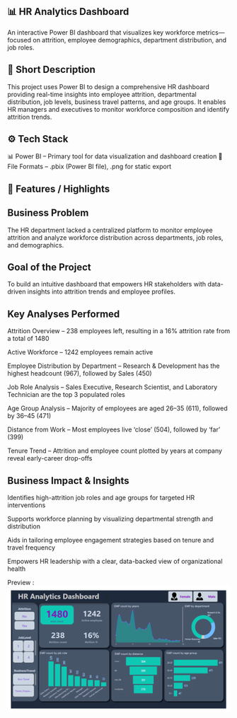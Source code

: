 ## 📊 HR Analytics Dashboard
An interactive Power BI dashboard that visualizes key workforce metrics—focused on attrition, employee demographics, department distribution, and job roles.

## 📝 Short Description
This project uses Power BI to design a comprehensive HR dashboard providing real-time insights into employee attrition, departmental distribution, job levels, business travel patterns, and age groups. It enables HR managers and executives to monitor workforce composition and identify attrition trends.

## ⚙️ Tech Stack
📊 Power BI – Primary tool for data visualization and dashboard creation
📁 File Formats – .pbix (Power BI file), .png for static export

## 🌟 Features / Highlights

## Business Problem
The HR department lacked a centralized platform to monitor employee attrition and analyze workforce distribution across departments, job roles, and demographics.

## Goal of the Project
To build an intuitive dashboard that empowers HR stakeholders with data-driven insights into attrition trends and employee profiles.

## Key Analyses Performed

Attrition Overview – 238 employees left, resulting in a 16% attrition rate from a total of 1480

Active Workforce – 1242 employees remain active

Employee Distribution by Department – Research & Development has the highest headcount (967), followed by Sales (450)

Job Role Analysis – Sales Executive, Research Scientist, and Laboratory Technician are the top 3 populated roles

Age Group Analysis – Majority of employees are aged 26–35 (611), followed by 36–45 (471)

Distance from Work – Most employees live ‘close’ (504), followed by ‘far’ (399)

Tenure Trend – Attrition and employee count plotted by years at company reveal early-career drop-offs

## Business Impact & Insights

Identifies high-attrition job roles and age groups for targeted HR interventions

Supports workforce planning by visualizing departmental strength and distribution

Aids in tailoring employee engagement strategies based on tenure and travel frequency

Empowers HR leadership with a clear, data-backed view of organizational health



Preview : ![Dashboard](https://github.com/Akmal-s/HR-Analytics-Power-BI-Project/blob/main/HR_Analytics_Power%20BI.png)
